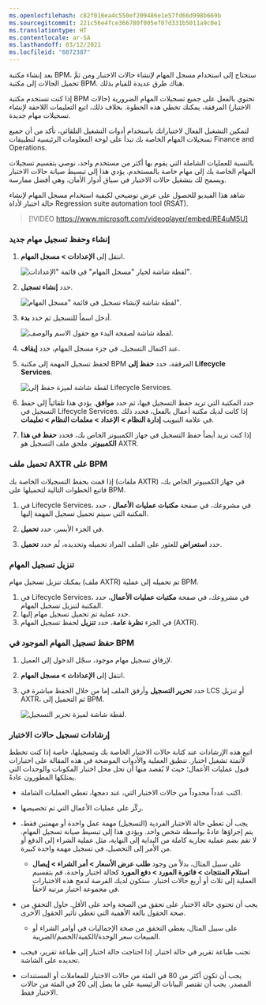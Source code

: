 ```yaml
---
ms.openlocfilehash: c82f016ea4c550ef209486e1e57fd66d998b669b
ms.sourcegitcommit: 221c56e4fce366780f005ef07d331b5011a9c0e1
ms.translationtype: HT
ms.contentlocale: ar-SA
ms.lasthandoff: 03/12/2021
ms.locfileid: "6072387"
---
```

بعد إنشاء مكتبة BPM، ستحتاج إلى استخدام مسجل المهام لإنشاء حالات الاختبار ومن ثمَّ تحميل الحالات إلى مكتبة BPM.
هناك طرق عديدة للقيام بذلك.

إذا كنت تستخدم مكتبة BPM تحتوي بالفعل على جميع تسجيلات المهام الضرورية (حالات الاختبار) المرفقة، يمكنك تخطي هذه الخطوة. بخلاف ذلك، اتبع التعليمات اللاحقة لإنشاء تسجيلات مهام جديدة.

لتمكين التشغيل الفعال لاختباراتك باستخدام أدوات التشغيل التلقائي، تأكد من أن جميع تسجيلات المهام الخاصة بك تبدأ على لوحة المعلومات الرئيسية لتطبيقات Finance and Operations.

بالنسبة للعمليات الشاملة التي يقوم بها أكثر من مستخدم واحد، نوصي بتقسيم تسجيلات المهام الخاصة بك إلى مهام خاصة بالمستخدم.
يؤدي هذا إلى تبسيط صيانة حالات الاختبار ويسمح لك بتشغيل حالات الاختبار في سياق أدوار الأمان، وهي أفضل ممارسة.

شاهد هذا الفيديو للحصول على عرض توضيحي لكيفية استخدام مسجل المهام لإنشاء حالة اختبار لأداة Regression suite automation tool‏ (RSAT). 
 
 > [!VIDEO https://www.microsoft.com/videoplayer/embed/RE4uM5U]

### <a name="create-and-save-a-new-task-recording"></a>إنشاء وحفظ تسجيل مهام جديد

1.  انتقل إلى **الإعدادات > مسجل المهام**.

    ![لقطة شاشة لخيار "مسجل المهام" في قائمة "الإعدادات".](../media/task-recorder.png)

2.  حدد **إنشاء تسجيل**.

    ![لقطة شاشة لإنشاء تسجيل في قائمة "مسجل المهام".](../media/create-new-recording.png)

3.  أدخل اسماً للتسجيل ثم حدد **بدء**.

    ![لقطة شاشة لصفحة البدء مع حقول الاسم والوصف.](../media/start-1.png)

4.  عند اكتمال التسجيل، في جزء مسجل المهام، حدد **إيقاف**.

5.  لحفظ تسجيل المهمة إلى مكتبة BPM المرفقة، حدد **حفظ إلى Lifecycle Services**.

    ![لقطة شاشة لميزة حفظ إلى Lifecycle Services.](../media/lcs-1.png)

6.  حدد المكتبة التي تريد حفظ التسجيل فيها، ثم حدد **موافق**. يؤدي هذا تلقائياً إلى حفظ التسجيل في Lifecycle Services. إذا كانت لديك مكتبة أعمال بالفعل، فحدد ذلك في علامة التبويب **إدارة النظام > الإعداد > معلمات النظام > تعليمات**.

7.  إذا كنت تريد أيضاً حفظ التسجيل في جهاز الكمبيوتر الخاص بك، فحدد **حفظ في هذا الكمبيوتر**. ملحق ملف التسجيل هو AXTR.

### <a name="upload-an-axtr-file-to-bpm"></a>تحميل ملف AXTR على BPM

إذا قمت بحفظ التسجيلات الخاصة بك (ملفات AXTR) في جهاز الكمبيوتر الخاص بك، فاتبع الخطوات التالية لتحميلها على BPM.

1.  في Lifecycle Services، في مشروعك، في صفحة **مكتبات عمليات الأعمال** ، حدد المكتبة التي سيتم تحميل تسجيل المهمة إليها.

2.  في الجزء الأيسر، حدد **تحميل**.

3.  حدد **استعراض** للعثور على الملف المراد تحميله وتحديده، ثُم حدد **تحميل**.

### <a name="download-a-task-recording"></a>تنزيل تسجيل المهام
يمكنك تنزيل تسجيل مهام (ملف AXTR) تم تحميله إلى عملية BPM.

1. في Lifecycle Services، في مشروعك، في صفحة **مكتبات عمليات الأعمال**، حدد المكتبة لتنزيل تسجيل المهام.
2. حدد عملية تم تحميل تسجيل مهام إليها.
3. في الجزء **نظرة عامة**، حدد **تنزيل** لحفظ تسجيل المهام (AXTR).

### <a name="save-an-existing-task-recording-to-bpm"></a>حفظ تسجيل المهام الموجود في BPM

1.  لإرفاق تسجيل مهام موجود، سجّل الدخول إلى العميل.

2.  انتقل إلى **الإعدادات > مسجل المهام**.

3.  حدد **تحرير التسجيل** وأرفق الملف إما من خلال الحفظ مباشرة في LCS أو تنزيل AXTR، ثم التحميل إلى BPM.

    ![لقطة شاشة لميزة تحرير التسجيل.](../media/edit-recording.png)

### <a name="guidelines-for-recording-test-cases"></a>إرشادات تسجيل حالات الاختبار

اتبع هذه الإرشادات عند كتابة حالات الاختبار الخاصة بك وتسجيلها، خاصة إذا كنت تخطط لأتمتة تشغيل اختبار. تنطبق العملية والأدوات الموضحة في هذه المقالة على اختبارات قبول عمليات الأعمال؛ حيث لا يُقصد منها أن تحل محل اختبار المكونات والوحدات التي يمتلكها المطورون عادةً.

-   اكتب عدداً محدوداً من حالات الاختبار التي، عند دمجها، تغطي العمليات الشاملة.

-   ركّز على عمليات الأعمال التي تم تخصيصها.

-   يجب أن تغطي حالة الاختبار الفردية (التسجيل) مهمة عمل واحدة أو مهمتين فقط، يتم إجراؤها عادةً بواسطة شخص واحد. ويؤدي هذا إلى تبسيط صيانة تسجيل المهام. لا تقم بضم عملية تجارية كاملة من البداية إلى النهاية، مثل عملية الشراء إلى الدفع أو من الأمر إلى التحصيل، في تسجيل مهمة واحدة كبيرة. 
    -   على سبيل المثال، بدلاً من وجود **طلب عرض الأسعار > أمر الشراء > إيصال استلام المنتجات > فاتورة المورد > دفع المورد** كحالة اختبار واحدة، قم بتقسيم العملية إلى ثلاث أو أربع حالات اختبار. ستكون لديك الفرصة لدمج هذه الاختبارات في مجموعة اختبار مرتبة لاحقاً.

-   يجب أن تحتوي حالة الاختبار على تحقق من الصحة واحد على الأقل. حاول التحقق من صحة الحقول بالغة الأهمية التي تغطي تأثير الحقول الأخرى. 
    -   على سبيل المثال، يغطي التحقق من صحة الإجماليات في أوامر الشراء أو المبيعات سعر الوحدة/الكمية/الخصم/الضريبة.

-   تجنب طباعة تقرير في حالة اختبار. إذا احتاجت حالة اختبار إلى طباعة تقرير، فيجب تحديده على الشاشة.

-   يجب أن تكون أكثر من 80 في المئة من حالات الاختبار للمعاملات أو المستندات المصدر. يجب أن تقتصر البيانات الرئيسية على ما يصل إلى 20 في المئة من حالات الاختبار فقط.